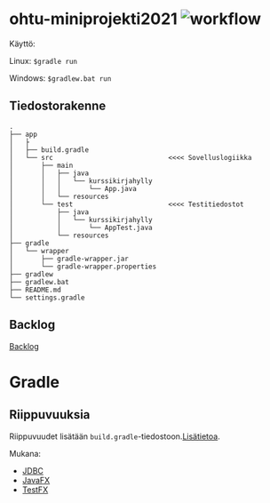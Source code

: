 # ohtu-miniprojekti2021 ![workflow](https://github.com/nothros/ohtu-miniprojekti2021/actions/workflows/main.yml/badge.svg)
Käyttö:


Linux: ```$gradle run```

Windows: ``` $gradlew.bat run ```

## Tiedostorakenne
```
.
├── app
│   ├
│   ├── build.gradle
│   └── src                          	<<<< Sovelluslogiikka
│       ├── main
│       │   ├── java
│       │   │   └── kurssikirjahylly
│       │   │       └── App.java
│       │   └── resources
│       └── test			            <<<< Testitiedostot
│           ├── java
│           │   └── kurssikirjahylly
│           │       └── AppTest.java
│           └── resources
├── gradle
│   └── wrapper
│       ├── gradle-wrapper.jar
│       └── gradle-wrapper.properties
├── gradlew
├── gradlew.bat
├── README.md
└── settings.gradle
```

## Backlog

[Backlog](https://docs.google.com/spreadsheets/d/1Mqu61MkBKXb47hqxVo3GOnbK3Os7-lqfA4JLydHTWgk/edit?usp=sharing)

# Gradle


## Riippuvuuksia
Riippuvuudet lisätään ```build.gradle```-tiedostoon.[Lisätietoa](https://docs.gradle.org/current/userguide/dependency_management_for_java_projects.html).


Mukana:
- [JDBC](https://github.com/xerial/sqlite-jdbc)
- [JavaFX](https://openjfx.io/)
- [TestFX](https://github.com/TestFX/TestFX)
